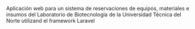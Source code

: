 <p>Aplicación web para un sistema de reservaciones de equipos, materiales e insumos del Laboratorio  de Biotecnología de la Universidad Técnica del Norte utilizand el framework Laravel</p>